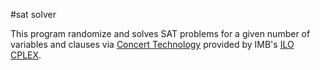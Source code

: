 #sat solver

This program randomize and solves SAT problems for a given number of variables and clauses via [Concert Technology](https://www.tu-chemnitz.de/mathematik/discrete/manuals/cplex/doc/getstart/html/ilocplex.html) provided by IMB's [ILO CPLEX](http://www-01.ibm.com/software/commerce/optimization/cplex-optimizer/).


